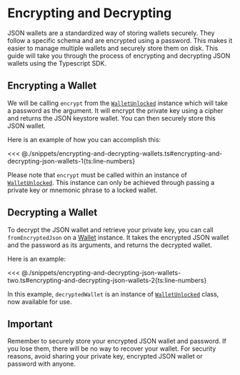 # Encrypting and Decrypting

JSON wallets are a standardized way of storing wallets securely. They follow a specific schema and are encrypted using a password. This makes it easier to manage multiple wallets and securely store them on disk. This guide will take you through the process of encrypting and decrypting JSON wallets using the Typescript SDK.

## Encrypting a Wallet

We will be calling `encrypt` from the [`WalletUnlocked`](DOCS_API_URL/classes/_fuel_ts_account.WalletUnlocked.html) instance which will take a password as the argument. It will encrypt the private key using a cipher and returns the JSON keystore wallet. You can then securely store this JSON wallet.

Here is an example of how you can accomplish this:

<<< @./snippets/encrypting-and-decrypting-wallets.ts#encrypting-and-decrypting-json-wallets-1{ts:line-numbers}

Please note that `encrypt` must be called within an instance of [`WalletUnlocked`](DOCS_API_URL/classes/_fuel_ts_account.WalletUnlocked.html). This instance can only be achieved through passing a private key or mnemonic phrase to a locked wallet.

## Decrypting a Wallet

To decrypt the JSON wallet and retrieve your private key, you can call `fromEncryptedJson` on a [Wallet](DOCS_API_URL/classes/_fuel_ts_account.Wallet.html) instance. It takes the encrypted JSON wallet and the password as its arguments, and returns the decrypted wallet.

Here is an example:

<<< @./snippets/encrypting-and-decrypting-json-wallets-two.ts#encrypting-and-decrypting-json-wallets-2{ts:line-numbers}

In this example, `decryptedWallet` is an instance of [`WalletUnlocked`](DOCS_API_URL/classes/_fuel_ts_account.WalletUnlocked.html) class, now available for use.

## Important

Remember to securely store your encrypted JSON wallet and password. If you lose them, there will be no way to recover your wallet. For security reasons, avoid sharing your private key, encrypted JSON wallet or password with anyone.

